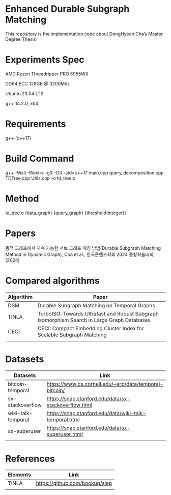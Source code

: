 # Enhanced Durable Subgraph Matching

This repository is the implementation code about DongHyeon Cha’s Master Degree Thesis

# Experiments Spec

AMD Ryzen Threadripper PRO 5955WX

DDR4 ECC 128GB @ 3200Mhz

Ubuntu 23.04 LTS

g++ 14.2.0, x64

# Requirements

g++ (c++17)

# Build Command

g++ -Wall -Wextra -g3 -O3 -std=c++17 main.cpp query_decomposition.cpp TDTree.cpp Utils.cpp -o td_tree.o

# Method

td_tree.o {data_graph} {query_graph} {threshold(integer)}

# Papers 

동적 그래프에서 지속 가능한 서브 그래프 매칭 방법(Durable Subgraph Matching Method in Dynamic Graph), Cha et al., 한국콘텐츠학회 2024 종합학술대회, (2024) 

# Compared algorithms

| Algorithm | Paper |
| --- | --- |
| DSM | Durable Subgraph Matching on Temporal Graphs |
| TiNLA | TurboISO: Towards Ultrafast and Robust Subgraph Isomorphism Search in Large Graph Databases |
| CECI | CECI: Compact Embedding Cluster Index for Scalable Subgraph Matching |
|  |  |

# Datasets



| Datasets | Link |
| --- | --- |
| bitcoin-temporal | https://www.cs.cornell.edu/~arb/data/temporal-bitcoin/ |
| sx-stackoverflow | https://snap.stanford.edu/data/sx-stackoverflow.html |
| wiki-talk-temporal | https://snap.stanford.edu/data/wiki-talk-temporal.html |
| sx-superuser | https://snap.stanford.edu/data/sx-superuser.html |
|  |  |

# References

| Elements | Link |
| --- | --- |
| TiNLA | https://github.com/bookug/siep |
|  |  |
